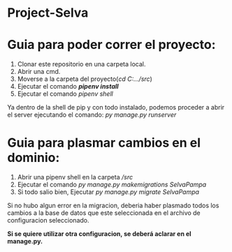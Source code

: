 # Project-Selva

# Guia para poder correr el proyecto:

1. Clonar este repositorio en una carpeta local.
2. Abrir una cmd.
3. Moverse a la carpeta del proyecto(_cd C:.../src_)
4. Ejecutar el comando **_pipenv install_**
5. Ejecutar el comando _pipenv shell_ 

Ya dentro de la shell de pip y con todo instalado, podemos proceder a abrir el server ejecutando el comando: _py manage.py runserver_


# Guia para plasmar cambios en el dominio:

1. Abrir una pipenv shell en la carpeta _/src_
2. Ejecutar el comando _py manage.py makemigrations SelvaPampa_
3. Si todo salio bien, Ejecutar _py manage.py migrate SelvaPampa_

Si no hubo algun error en la migracion, deberia haber plasmado todos los cambios a la base de datos que este seleccionada en el archivo de configuracion seleccionado. 

**Si se quiere utilizar otra configuracion, se deberá aclarar en el manage.py.**


